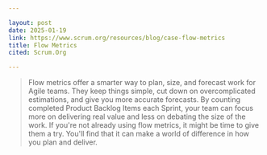 ```yaml
---

layout: post
date: 2025-01-19
link: https://www.scrum.org/resources/blog/case-flow-metrics
title: Flow Metrics
cited: Scrum.Org

---
```


> Flow metrics offer a smarter way to plan, size, and forecast work for Agile teams. They keep things simple, cut down on overcomplicated estimations, and give you more accurate forecasts. By counting completed Product Backlog Items each Sprint, your team can focus more on delivering real value and less on debating the size of the work. If you're not already using flow metrics, it might be time to give them a try. You'll find that it can make a world of difference in how you plan and deliver.
